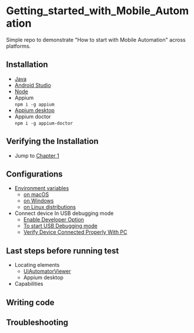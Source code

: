 # Getting_started_with_Mobile_Automation
Simple repo to demonstrate "How to start with Mobile Automation" across platforms. 

## Installation
- [Java](https://www.oracle.com/technetwork/java/javase/downloads/jdk8-downloads-2133151.html)
- [Android Studio](https://developer.android.com/studio)
- [Node](https://nodejs.org/en/download/)
- Appium  
   ``npm i -g appium``
- [Appium desktop](https://github.com/appium/appium-desktop/releases/tag/v1.13.0)
- Appium doctor  
   ``npm i -g appium-doctor``

## Verifying the Installation
- Jump to [Chapter 1](https://github.com/thenishant/Getting_started_with_Mobile_Automation/tree/master/chapter%201) 

## Configurations
- [Environment variables](https://github.com/thenishant/Getting_started_with_Mobile_Automation/blob/master/chapter%202/README.md)
   - [on macOS](https://github.com/thenishant/Getting_started_with_Mobile_Automation/blob/master/chapter%202/README.md#onmacOS)
   - [on Windows](https://github.com/thenishant/Getting_started_with_Mobile_Automation/blob/master/chapter%202/README.md#onWindows)
   - [on Linux distributions](https://github.com/thenishant/Getting_started_with_Mobile_Automation/blob/master/chapter%202/README.md#onLinuxdistributions)
- Connect device In USB debugging mode  
   - [Enable Developer Option](https://github.com/thenishant/Getting_started_with_Mobile_Automation/blob/master/chapter%202/README.md#EnableDeveloperOption)
   - [To start USB Debugging mode](https://github.com/thenishant/Getting_started_with_Mobile_Automation/blob/master/chapter%202/README.md#TostartUSBDebuggingmode)
   - [Verify Device Connected Properly With PC](https://github.com/thenishant/Getting_started_with_Mobile_Automation/blob/master/chapter%202/README.md#TostartUSBDebuggingmode)

## Last steps before running test
- Locating elements 
    - [UiAutomatorViewer](https://github.com/thenishant/Getting_started_with_Mobile_Automation/blob/master/chapter%203/README.md)
    - Appium desktop 
- Capabilities

## Writing code

## Troubleshooting